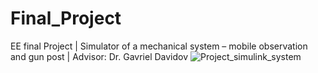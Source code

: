 # Final_Project
EE final Project | Simulator of a mechanical system – mobile observation and gun post  | Advisor: Dr. Gavriel Davidov 
![Project_simulink_system](https://github.com/Ohadforman/Final_Project/assets/55945049/b0877a37-cd34-46d2-b24f-a6d071b14b76)
